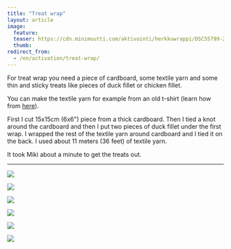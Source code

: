 ```yaml
---
title: "Treat wrap"
layout: article
image:
  feature:
  teaser: https://cdn.minimuutti.com/aktivointi/herkkuwrappi/DSC55799-245px.jpg
  thumb:
redirect_from:
  - /en/activation/treat-wrap/
---
```


For treat wrap you need a piece of cardboard, some textile yarn and some thin and sticky treats like pieces of duck fillet or chicken fillet.

You can make the textile yarn for example from an old t-shirt (learn how from [here](/en/brain-games/textile-ball/)).

First I cut 15x15cm (6x6") piece from a thick cardboard. Then I tied a knot around the cardboard and then I put two pieces of duck fillet under the first wrap. I wrapped the rest of the textile yarn around cardboard and I tied it on the back. I used about 11 meters (36 feet) of textile yarn.

It took Miki about a minute to get the treats out.

---

![](https://cdn.minimuutti.com/aktivointi/herkkuwrappi/DSC55791-800px.jpg)

![](https://cdn.minimuutti.com/aktivointi/herkkuwrappi/DSC55799-800px.jpg)

![](https://cdn.minimuutti.com/aktivointi/herkkuwrappi/DSC55844-800px.jpg)

![](https://cdn.minimuutti.com/aktivointi/herkkuwrappi/DSC55864-800px.jpg)

![](https://cdn.minimuutti.com/aktivointi/herkkuwrappi/DSC55871-800px.jpg)

![](https://cdn.minimuutti.com/aktivointi/herkkuwrappi/DSC55779-800px.jpg)
